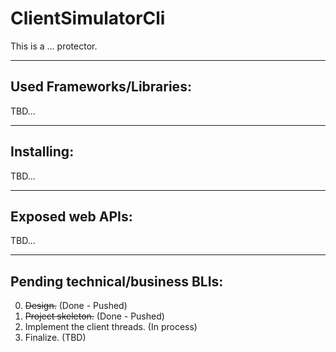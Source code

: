 # ClientSimulatorCli

This is a ... protector. 


****
## Used Frameworks/Libraries:
TBD...
 
 
****
## Installing:
TBD...


****
## Exposed web APIs:
TBD...


****
## Pending technical/business BLIs:
0. ~~Design.~~  (Done - Pushed)  
1. ~~Project skeleton.~~  (Done - Pushed)   
2. Implement the client threads.   (In process)  
3. Finalize.  (TBD)      
